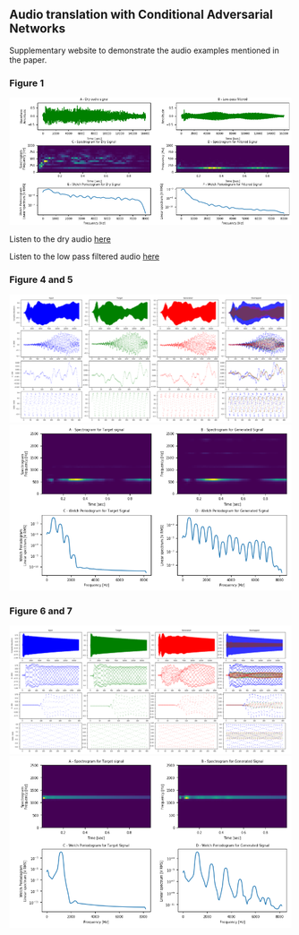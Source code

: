 ## Audio translation with Conditional Adversarial Networks
Supplementary website to demonstrate the audio examples mentioned in the paper.

### Figure 1
![Figure 1](https://github.com/AhmadMoussa/cGAN-audio-translation/blob/master/Plots.png)

Listen to the dry audio [here](https://github.com/AhmadMoussa/cGAN-audio-translation/blob/master/Synth%20Stab.wav)

Listen to the low pass filtered audio [here](https://github.com/AhmadMoussa/cGAN-audio-translation/blob/master/Synth%20Stab.wav)

### Figure 4 and 5
![Figure 4](https://github.com/AhmadMoussa/cGAN-audio-translation/blob/master/reed_acoustic_037-073-075.png)
![Figure 5](https://github.com/AhmadMoussa/cGAN-audio-translation/blob/master/Spectroreed.png)


### Figure 6 and 7
![Figure 6](https://github.com/AhmadMoussa/cGAN-audio-translation/blob/master/guitar_acoustic_010-086-075.png)
![Figure 7](https://github.com/AhmadMoussa/cGAN-audio-translation/blob/master/Spectroguitar.png)

